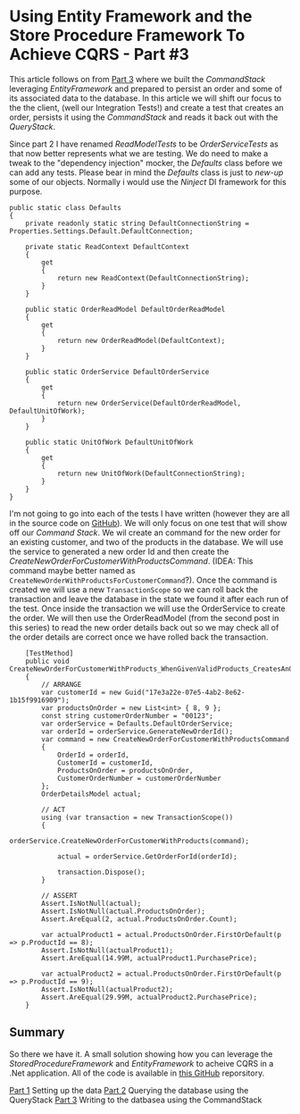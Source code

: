 # Using Entity Framework and the Store Procedure Framework To Achieve CQRS - Part #3

This article follows on from [Part 3]() where we built the *CommandStack* leveraging *EntityFramework* and prepared to persist an order and some of its associated data to the database. In this article we will shift our focus to the the client, (well our Integration Tests!) and create a test that creates an order, persists it using the *CommandStack* and reads it back out with the *QueryStack*. 

Since part 2 I have renamed *ReadModelTests* to be *OrderServiceTests* as that now better represents what we are testing. We do need to make a tweak to the "dependency injection" mocker, the *Defaults* class before we can add any tests. Please bear in mind the *Defaults* class is just to *new-up* some of our objects. Normally i would use the *Ninject* DI framework for this purpose.  


    public static class Defaults
    {
        private readonly static string DefaultConnectionString = Properties.Settings.Default.DefaultConnection;

        private static ReadContext DefaultContext
        {
            get
            {
                return new ReadContext(DefaultConnectionString);
            }
        }

        public static OrderReadModel DefaultOrderReadModel
        {
            get
            {
                return new OrderReadModel(DefaultContext);
            }
        }

        public static OrderService DefaultOrderService
        {
            get
            {
                return new OrderService(DefaultOrderReadModel, DefaultUnitOfWork);
            }
        }

        public static UnitOfWork DefaultUnitOfWork
        {
            get
            {
                return new UnitOfWork(DefaultConnectionString);
            }
        }
    }

I'm not going to go into each of the tests I have written (however they are all in the source code on [GitHub](https://github.com/dibley1973/Blogs.UsingEFAndSprocFToAcheiveCQRS)). We will only focus on one test that will show off our *Command Stack*. We wil create an command for the new order for an existing customer, and two of the products in the database. We will use the service to generated a new order Id and then create the *CreateNewOrderForCustomerWithProductsCommand*. (IDEA: This command maybe better named as `CreateNewOrderWithProductsForCustomerCommand`?). Once the command is created we will use a new `TransactionScope` so we can roll back the transaction and leave the database in the state we found it after each run of the test. Once inside the transaction we will use the OrderService to create the order. We will then use the OrderReadModel (from the second post in this series) to read the new order details back out so we may check all of the order details are correct once we have rolled back the transaction.

        [TestMethod]
        public void CreateNewOrderForCustomerWithProducts_WhenGivenValidProducts_CreatesAnOrder()
        {
            // ARRANGE
            var customerId = new Guid("17e3a22e-07e5-4ab2-8e62-1b15f9916909");
            var productsOnOrder = new List<int> { 8, 9 };
            const string customerOrderNumber = "00123";
            var orderService = Defaults.DefaultOrderService;
            var orderId = orderService.GenerateNewOrderId();
            var command = new CreateNewOrderForCustomerWithProductsCommand
            {
                OrderId = orderId,
                CustomerId = customerId,
                ProductsOnOrder = productsOnOrder,
                CustomerOrderNumber = customerOrderNumber
            };
            OrderDetailsModel actual;

            // ACT
            using (var transaction = new TransactionScope()) 
            {
                orderService.CreateNewOrderForCustomerWithProducts(command);

                actual = orderService.GetOrderForId(orderId);

                transaction.Dispose();
            }

            // ASSERT
            Assert.IsNotNull(actual);
            Assert.IsNotNull(actual.ProductsOnOrder);
            Assert.AreEqual(2, actual.ProductsOnOrder.Count);

            var actualProduct1 = actual.ProductsOnOrder.FirstOrDefault(p => p.ProductId == 8);
            Assert.IsNotNull(actualProduct1);
            Assert.AreEqual(14.99M, actualProduct1.PurchasePrice);

            var actualProduct2 = actual.ProductsOnOrder.FirstOrDefault(p => p.ProductId == 9);
            Assert.IsNotNull(actualProduct2);
            Assert.AreEqual(29.99M, actualProduct2.PurchasePrice);
        }

## Summary

So there we have it. A small solution showing how you can leverage the *StoredProcedureFramework* and *EntityFramework* to acheive CQRS in a .Net application. All of the code is available in [this GitHub]() reporsitory.


[Part 1]() Setting up the data
[Part 2]() Querying the database using the QueryStack
[Part 3]() Writing to the datbasea using the CommandStack